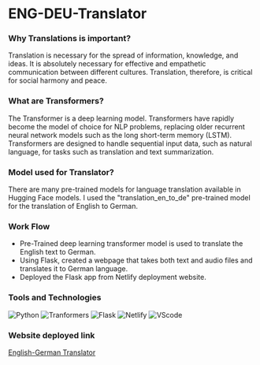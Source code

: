# ENG-DEU-Translator
### Why Translations is important?
Translation is necessary for the spread of information, knowledge, and ideas. It is absolutely necessary for effective and empathetic communication between different cultures.
Translation, therefore, is critical for social harmony and peace.

### What are Transformers?
The Transformer is a deep learning model. Transformers have rapidly become the model of choice for NLP problems, replacing older recurrent neural network models such as the long short-term memory (LSTM). Transformers are designed to handle sequential input data, such as natural language, for tasks such as translation and text summarization.

### Model used for Translator?
There are many pre-trained models for language translation available in Hugging Face models. I used the "translation_en_to_de" pre-trained model for the translation of English to German.

### Work Flow
* Pre-Trained deep learning transformer model is used to translate the English text to German.
* Using Flask, created a webpage that takes both text and audio files and translates it to German language.
* Deployed the Flask app from Netlify deployment website.

### Tools and Technologies
<img alt="Python" src="https://img.shields.io/badge/python%20-%2314354C.svg?&style=for-the-badge&logo=python&logoColor=white"/>
<img alt="Tranformers" src="https://img.shields.io/badge/Transformers%20-%23150458.svg?&style=for-the-badge&logo=Transformers&logoColor=white" />
<img alt="Flask" src="https://img.shields.io/badge/Flask%20-%23150458.svg?&style=for-the-badge&logo=Flask&logoColor=white" />
<img alt="Netlify" src="https://img.shields.io/badge/Netlify%20-%23EE4C2C.svg?&style=for-the-badge&logo=Netlify&logoColor=white" />
<img alt="VScode" src="https://img.shields.io/badge/VScode%20-%23F37626.svg?&style=for-the-badge&logo=VScode&logoColor=white" />

### Website deployed link
[English-German Translator](https://eng-deu-translator.netlify.app/)
